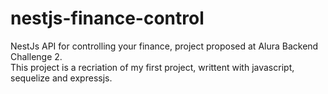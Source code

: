 # nestjs-finance-control
NestJs API for controlling your finance, project proposed at Alura Backend Challenge 2. \
This project is a recriation of my first project, writtent with javascript, sequelize and expressjs.

